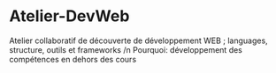 # Atelier-DevWeb
Atelier collaboratif de découverte de développement WEB ; languages, structure, outils et frameworks /n
Pourquoi: développement des compétences en dehors des cours
